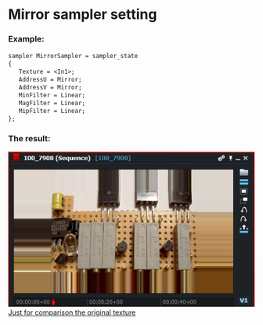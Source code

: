 # Mirror sampler setting

### Example:
``` Code
sampler MirrorSampler = sampler_state
{
   Texture = <In1>;
   AddressU = Mirror;
   AddressV = Mirror;
   MinFilter = Linear;
   MagFilter = Linear;
   MipFilter = Linear;
};
```

### The result:
![](images/Clamp.png)  
[Just for comparison the original texture](images/Original.png)  

